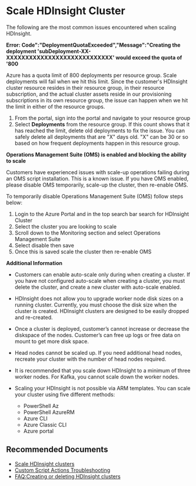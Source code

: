 <properties
    pageTitle="Scale HDInsight Cluster"
    description="How to for know scenario"
    service="microsoft.hdinsight"
    resource="clusters"
    authors="genlin"
    ms.author="jaserano"
    displayOrder=""
    selfHelpType="Generic"
    supportTopicIds="32681540,32681539"
    resourceTags=""
    productPesIds="15078"
    cloudEnvironments="public, Fairfax, usnat, ussec"
    articleId="hdinsight-scale-cluster"
	ownershipId="AzureData_HDInsight"
/>
# Scale HDInsight Cluster

The following are the most common issues encountered when scaling HDInsight.

**Error: Code":"DeploymentQuotaExceeded","Message":"Creating the deployment 'subDeployment-XX-XXXXXXXXXXXXXXXXXXXXXXXXXXXX' would exceed the quota of '800**

Azure has a quota limit of 800 deployments per resource group. Scale deployments will fail when we hit this limit. Since the customer's HDInsight cluster resource resides in their resource group, in their resource subscription, and the actual cluster assets reside in our provisioning subscriptions in its own resource group, the issue can happen when we hit the limit in either of the resource groups.

1. From the portal, sign into the portal and navigate to your resource group
1. Select **Deployments** from the resource group. If this count shows that it has reached the limit, delete old deployments to fix the issue. You can safely delete all deployments that are "X" days old. "X" can be 30 or so based on how frequent deployments happen in this resource group.


**Operations Management Suite (OMS) is enabled and blocking the ability to scale**

Customers have experienced issues with scale-up operations failing during an OMS script installation. This is a known issue. If you have OMS enabled, please disable OMS temporarily, scale-up the cluster, then re-enable OMS.

To temporarily disable Operations Management Suite (OMS) follow steps below:

1. Login to the Azure Portal and in the top search bar search for HDInsight Cluster
1. Select the cluster you are looking to scale
1. Scroll down to the Monitoring section and select Operations Management Suite
1. Select disable then save
1. Once this is saved scale the cluster then re-enable OMS

**Additional Information**

* Customers can enable auto-scale only during when creating a cluster. If you have not configured auto-scale when creating a cluster, you must delete the cluster, and create a new cluster with auto-scale enabled.
* HDInsight does not allow you to upgrade worker node disk sizes on a running cluster. Currently, you must choose the disk size when the cluster is created. HDInsight clusters are designed to be easily dropped and re-created.
* Once a cluster is deployed, customer’s cannot increase or decrease the diskspace of the nodes. Customer’s can free up logs or free data on mount to get more disk space.
* Head nodes cannot be scaled up. If you need additional head nodes, recreate your cluster with the number of head nodes required.
* It is recommended that you scale down HDInsight to a minimum of three worker nodes. For Kafka, you cannot scale down the worker nodes.
* Scaling your HDInsight is not possible via ARM templates. You can scale your cluster using five different methods:

    * PowerShell Az
    * PowerShell AzureRM
    * Azure CLI
    * Azure Classic CLI
    * Azure portal


## **Recommended Documents**

* [Scale HDInsight clusters](https://docs.microsoft.com/azure/hdinsight/hdinsight-scaling-best-practices)
* [Custom Script Actions Troubleshooting](https://docs.microsoft.com/azure/hdinsight/hdinsight-hadoop-customize-cluster-linux#troubleshooting)
* [FAQ:Creating or deleting HDInsight clusters](https://docs.microsoft.com/azure/hdinsight/hdinsight-faq#creating-or-deleting-hdinsight-clusters)
